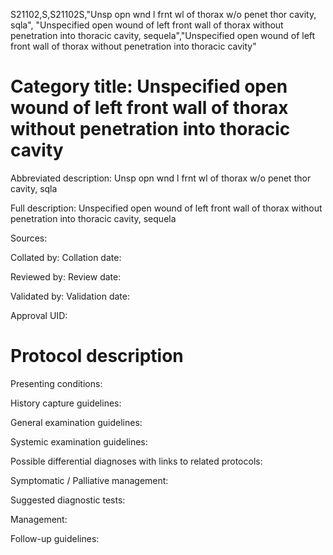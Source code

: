 S21102,S,S21102S,"Unsp opn wnd l frnt wl of thorax w/o penet thor cavity, sqla", "Unspecified open wound of left front wall of thorax without penetration into thoracic cavity, sequela","Unspecified open wound of left front wall of thorax without penetration into thoracic cavity"
# Category title: Unspecified open wound of left front wall of thorax without penetration into thoracic cavity

Abbreviated description: Unsp opn wnd l frnt wl of thorax w/o penet thor cavity, sqla

Full description: Unspecified open wound of left front wall of thorax without penetration into thoracic cavity, sequela

Sources:

Collated by:
Collation date:

Reviewed by:
Review date:

Validated by:
Validation date:

Approval UID:

# Protocol description

Presenting conditions:

History capture guidelines:

General examination guidelines:

Systemic examination guidelines:

Possible differential diagnoses with links to related protocols:

Symptomatic / Palliative management:

Suggested diagnostic tests:

Management:

Follow-up guidelines:

